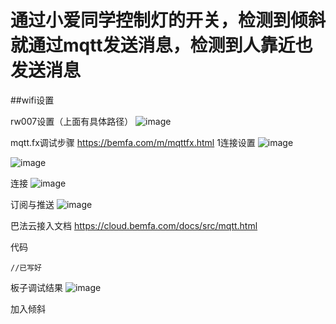 # 通过小爱同学控制灯的开关，检测到倾斜就通过mqtt发送消息，检测到人靠近也发送消息

##wifi设置

rw007设置（上面有具体路径）
![image](https://github.com/user-attachments/assets/9276fcd7-b66b-45ef-b164-a88ddab5396f)


mqtt.fx调试步骤 https://bemfa.com/m/mqttfx.html
1连接设置
![image](https://github.com/user-attachments/assets/db0b3c29-ae92-442c-88ff-70ae8273ec29)

![image](https://github.com/user-attachments/assets/0a176b8c-6ca5-43ea-8cf9-dc8a7023e6ab)

连接
![image](https://github.com/user-attachments/assets/96394bd4-f75d-4323-8657-f04f30a6e08e)

订阅与推送
![image](https://github.com/user-attachments/assets/8d54d131-b3ac-406c-a567-686ca62e92f2)

巴法云接入文档
https://cloud.bemfa.com/docs/src/mqtt.html

代码
```
//已写好
```

板子调试结果
![image](https://github.com/user-attachments/assets/54f7f1aa-384c-496b-aea0-59eeeedfd195)

加入倾斜

